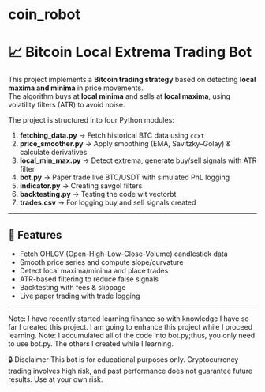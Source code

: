 # coin_robot
# 📈 Bitcoin Local Extrema Trading Bot

This project implements a **Bitcoin trading strategy** based on detecting **local maxima and minima** in price movements.  
The algorithm buys at **local minima** and sells at **local maxima**, using volatility filters (ATR) to avoid noise.  

The project is structured into four Python modules:
1. **fetching_data.py** → Fetch historical BTC data using `ccxt`  
2. **price_smoother.py** → Apply smoothing (EMA, Savitzky–Golay) & calculate derivatives  
3. **local_min_max.py** → Detect extrema, generate buy/sell signals with ATR filter  
4. **bot.py** → Paper trade live BTC/USDT with simulated PnL logging  
5. **indicator.py** → Creating savgol filters
6. **backtesting.py** → Testing the code wit vectorbt
7. **trades.csv** → For logging buy and sell signals created
---

## 🚀 Features
- Fetch OHLCV (Open-High-Low-Close-Volume) candlestick data  
- Smooth price series and compute slope/curvature  
- Detect local maxima/minima and place trades  
- ATR-based filtering to reduce false signals  
- Backtesting with fees & slippage  
- Live paper trading with trade logging  

---
Note: I have recently started learning finance so with knowledge I have so far I created this project. I am going to enhance this project while I proceed learning.
Note: I accumulated all of the code into bot.py;thus, you only need to use bot.py. The others I created while I learning. 

🔒 Disclaimer
This bot is for educational purposes only.
Cryptocurrency trading involves high risk, and past performance does not guarantee future results.
Use at your own risk.
